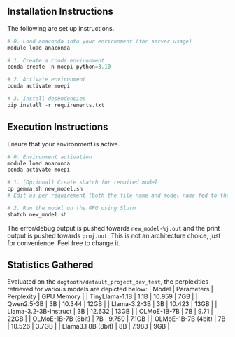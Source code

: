 ## Installation Instructions

The following are set up instructions.

```python
# 0. Load anaconda into your environment (for server usage)
module load anaconda

# 1. Create a conda environment
conda create -n moepi python=3.10

# 2. Activate environment
conda activate moepi

# 3. Install dependencies
pip install -r requirements.txt
```

## Execution Instructions

Ensure that your environment is active.
```python
# 0. Environment activation
module load anaconda
conda activate moepi

# 1. (Optional) Create sbatch for required model
cp gemma.sh new_model.sh
# Edit as per requirement (both the file name and model name fed to the script)

# 2. Run the model on the GPU using Slurm
sbatch new_model.sh
```

The error/debug output is pushed towards `new_model-%j.out` and the print output
is pushed towards `proj.out`. This is not an architecture choice, just for
convenience. Feel free to change it.

## Statistics Gathered

Evaluated on the `dogtooth/default_project_dev_test`, the perplexities retrieved
for various models are depicted below:
| Model | Parameters | Perplexity | GPU Memory |
| TinyLlama-1.1B | 1.1B | 10.959 | 7GB |
| Qwen2.5-3B | 3B | 10.344 | 12GB |
| Llama-3.2-3B | 3B | 10.423 | 13GB |
| Llama-3.2-3B-Instruct | 3B | 12.632 | 13GB |
| OLMoE-1B-7B | 7B | 9.71 | 22GB |
| OLMoE-1B-7B (8bit) | 7B | 9.750 | 7.1GB |
| OLMoE-1B-7B (4bit) | 7B | 10.526 | 3.7GB |
| Llama3.1 8B (8bit) | 8B | 7.983 | 9GB |
